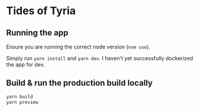 # Tides of Tyria

## Running the app

Ensure you are running the correct node version (`nvm use`).

Simply run `yarn install` and `yarn dev`. I haven't yet successfully dockerized the app for dev.

## Build & run the production build locally

```bash
yarn build
yarn preview
```
